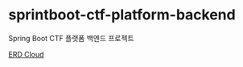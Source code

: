# sprintboot-ctf-platform-backend
Spring Boot CTF 플랫폼 백엔드 프로젝트

[ERD Cloud](https://www.erdcloud.com/d/FpQySC2c99xAxj6nr)
